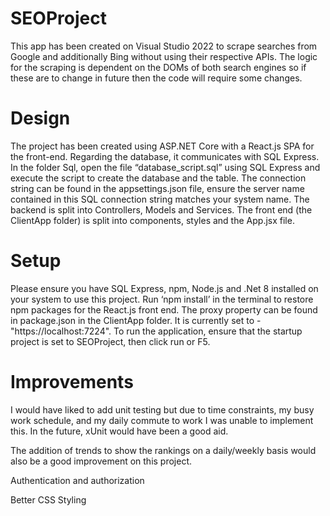 # SEOProject
This app has been created on Visual Studio 2022 to scrape searches from Google and additionally Bing without using their respective APIs.
The logic for the scraping is dependent on the DOMs of both search engines so if these are to change in future then the code will require some changes.

# Design 
The project has been created using ASP.NET Core with a React.js SPA for the front-end. Regarding the database, it communicates with SQL Express. 
In the folder Sql, open the file “database_script.sql” using SQL Express and execute the script to create the database and the table.
The connection string can be found in the appsettings.json file, ensure the server name contained in this SQL connection string matches your system name. 
The backend is split into Controllers, Models and Services.
The front end (the ClientApp folder) is split into components, styles and the App.jsx file.

# Setup
Please ensure you have SQL Express, npm, Node.js and .Net 8 installed on your system to use this project. 
Run ‘npm install’ in the terminal to restore npm packages for the React.js front end. 
The proxy property can be found in package.json in the ClientApp folder. It is currently set to - "https://localhost:7224".
To run the application, ensure that the startup project is set to SEOProject, then click run or F5.

# Improvements
I would have liked to add unit testing but due to time constraints, my busy work schedule, and my daily commute to work I was unable to implement this. In the future, xUnit would have been a good aid.

The addition of trends to show the rankings on a daily/weekly basis would also be a good improvement on this project.

Authentication and authorization

Better CSS Styling
